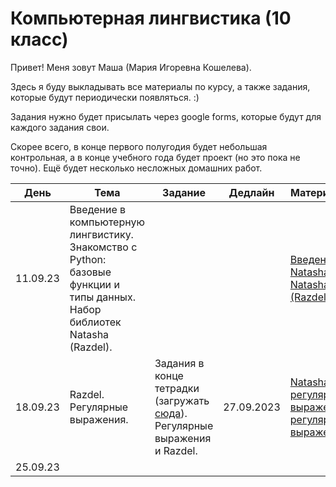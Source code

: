 # Компьютерная лингвистика (10 класс)
Привет! Меня зовут Маша (Мария Игоревна Кошелева).

Здесь я буду выкладывать все материалы по курсу, а также задания, которые будут периодически появляться. :)

Задания нужно будет присылать через google forms, которые будут для каждого задания свои.

Скорее всего, в конце первого полугодия будет небольшая контрольная, а в конце учебного года будет проект (но это пока не точно). Ещё будет несколько несложных домашних работ.

| День | Тема | Задание | Дедлайн | Материалы |
|---------|---------|---------|---------|---------|
| 11.09.23 | Введение в компьютерную лингвистику. Знакомство с Python: базовые функции и типы данных. Набор библиотек Natasha (Razdel).|         |         | [Введение и Natasha, ](https://colab.research.google.com/drive/1n5gN2wmVP3j9YEhNoQb-_vBSes4r83qf?usp=sharing) [Natasha (Razdel)](https://github.com/natasha/razdel) |
| 18.09.23 | Razdel. Регулярные выражения. | Задания в конце тетрадки (загружать [сюда](https://forms.gle/tD7x6WUuesk6jSru9)). Регулярные выражения и Razdel. | 27.09.2023 | [Natasha и регулярные выражения, ](https://colab.research.google.com/drive/10Hrqg1kvoKPr294-rFF3xibY_oBSnrMu?usp=sharing) [регулярные выражения](https://res.cloudinary.com/dyd911kmh/image/upload/v1665049611/Marketing/Blog/Regular_Expressions_Cheat_Sheet.pdf) |
| 25.09.23 |      |         |         |         |
